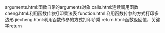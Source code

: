 arguments.html:函数自带的arguments对象
calls.html:连续调用函数
cheng.html:利用函数传参打印乘法表
function.html:利用函数传参的方式打印多边形
jiecheng.html:利用函数传参的方式打印阶乘
return.html:函数返回值，关键字return
